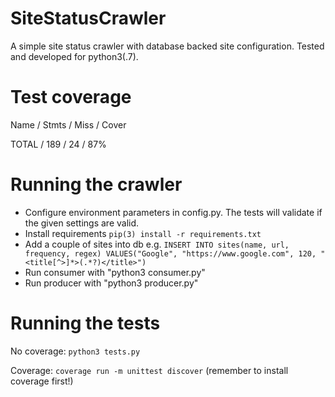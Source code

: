 # SiteStatusCrawler
A simple site status crawler with database backed site configuration. Tested and developed for python3(.7).

# Test coverage

Name / Stmts / Miss / Cover

TOTAL / 189 / 24 / 87%


# Running the crawler
- Configure environment parameters in config.py. The tests will validate if the given settings are valid.
- Install requirements `pip(3) install -r requirements.txt`
- Add a couple of sites into db e.g.
`INSERT INTO sites(name, url, frequency, regex) VALUES("Google", "https://www.google.com", 120, "<title[^>]*>(.*?)</title>")`
- Run consumer with "python3 consumer.py"
- Run producer with "python3 producer.py"

# Running the tests
No coverage: `python3 tests.py`

Coverage: `coverage run -m unittest discover` (remember to install coverage first!) 
